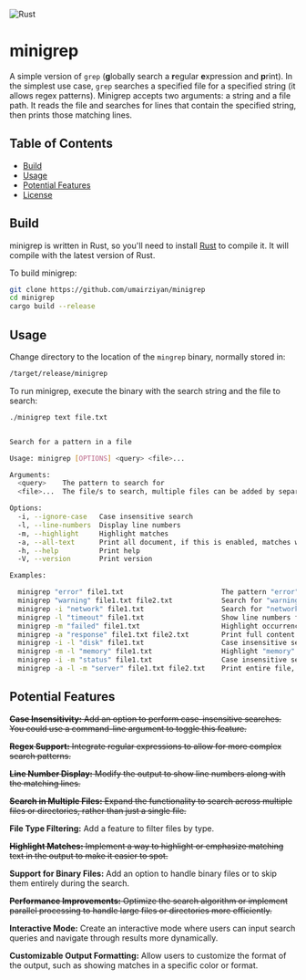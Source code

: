 ![Rust](https://github.com/umairziyan/minigrep/actions/workflows/rust.yml/badge.svg)

# minigrep

A simple version of `grep` (**g**lobally search a **r**egular **e**xpression and
**p**rint). In the simplest use case, `grep` searches a specified file for a specified string (it allows regex patterns). Minigrep accepts two arguments: a string and a file path. It reads the file and searches for lines that contain the specified string, then prints those matching lines.

## Table of Contents

- [Build](#build)
- [Usage](#usage)
- [Potential Features](#potential-features)
- [License](#license)

## Build

minigrep is written in Rust, so you'll need to install [Rust](https://www.rust-lang.org/) to compile it. It will compile with the latest version of Rust.

To build minigrep:

```sh
git clone https://github.com/umairziyan/minigrep
cd minigrep
cargo build --release
```

## Usage

Change directory to the location of the `mingrep` binary, normally stored in:

```sh
/target/release/minigrep
```

To run minigrep, execute the binary with the search string and the file to search:

```sh
./minigrep text file.txt
```

```sh

Search for a pattern in a file

Usage: minigrep [OPTIONS] <query> <file>...

Arguments:
  <query>    The pattern to search for
  <file>...  The file/s to search, multiple files can be added by separating them with a space, e.g. file1.txt, file2.txt

Options:
  -i, --ignore-case   Case insensitive search
  -l, --line-numbers  Display line numbers
  -m, --highlight     Highlight matches
  -a, --all-text      Print all document, if this is enabled, matches will automatically be highlighted.
  -h, --help          Print help
  -V, --version       Print version

Examples:

  minigrep "error" file1.txt                        The pattern "error" in `file1.txt`
  minigrep "warning" file1.txt file2.txt            Search for "warning" in `file1.txt` and `file2.txt`
  minigrep -i "network" file1.txt                   Search for "network" in `file1.txt` ignoring case
  minigrep -l "timeout" file1.txt                   Show line numbers for "timeout" matches in `file1.txt`
  minigrep -m "failed" file1.txt                    Highlight occurrences of "failed" in `file1.txt`
  minigrep -a "response" file1.txt file2.txt        Print full content with "response" highlighted
  minigrep -i -l "disk" file1.txt                   Case insensitive search with line numbers for "disk"
  minigrep -m -l "memory" file1.txt                 Highlight "memory" and show line numbers in `file1.txt`
  minigrep -i -m "status" file1.txt                 Case insensitive search for "status" with highlighting
  minigrep -a -l -m "server" file1.txt file2.txt    Print entire file, highlight "server", and show line numbers

```

## Potential Features

~~**Case Insensitivity:** Add an option to perform case-insensitive searches. You could use a command-line argument to toggle this feature.~~

~~**Regex Support:** Integrate regular expressions to allow for more complex search patterns.~~

~~**Line Number Display:** Modify the output to show line numbers along with the matching lines.~~

~~**Search in Multiple Files:** Expand the functionality to search across multiple files or directories, rather than just a single file.~~

**File Type Filtering:** Add a feature to filter files by type.

~~**Highlight Matches:** Implement a way to highlight or emphasize matching text in the output to make it easier to spot.~~

**Support for Binary Files:** Add an option to handle binary files or to skip them entirely during the search.

~~**Performance Improvements:** Optimize the search algorithm or implement parallel processing to handle large files or directories more efficiently.~~

**Interactive Mode:** Create an interactive mode where users can input search queries and navigate through results more dynamically.

**Customizable Output Formatting:** Allow users to customize the format of the output, such as showing matches in a specific color or format.
